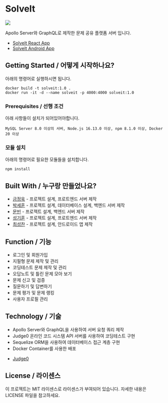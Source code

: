 # SolveIt

![](header.png)

Apollo Server와 GraphQL로 제작한 문제 공유 플랫폼 서버 입니다.

+ [SolveIt React App](https://github.com/Kihundd/solveit)
+ [SolveIt Android App](https://github.com/AlpCar/solveit0604)

## Getting Started / 어떻게 시작하나요?

아래의 명령어로 실행하시면 됩니다.

```
docker build -t solveit:1.0 . 
docker run -it -d --name solveit -p 4000:4000 solveit:1.0
```

### Prerequisites / 선행 조건

아래 사항들이 설치가 되어있어야합니다.

```
MySQL Server 8.0 이상의 서버, Node.js 16.13.0 이상, npm 8.1.0 이상, Docker 20 이상
```

### 모듈 설치

아래의 명령어로 필요한 모듈들을 설치합니다.

```
npm install
```

## Built With / 누구랑 만들었나요?

* [금정욱](https://github.com/urarik) - 프로젝트 설계, 프로트엔드 서버 제작
* [박세훈](https://github.com/psh3253) - 프로젝트 설계, 데이터베이스 설계, 백엔드 서버 제작
* [문빈](https://github.com/githubKudoi) - 프로젝트 설계, 백엔드 서버 제작
* [성기훈](https://github.com/Kihundd) - 프로젝트 설계, 프로트엔드 서버 제작
* [최성찬](https://github.com/AlpCar) - 프로젝트 설계, 안드로이드 앱 제작

## Function / 기능

+ 로그인 및 회원가입
+ 지필형 문제 제작 및 관리
+ 코딩테스트 문제 제작 및 관리
+ 오답노트 및 틀린 문제 모아 보기
+ 문제 신고 및 검증
+ 질문하기 및 답변하기
+ 문제 평가 및 문제 랭킹
+ 사용자 프로필 관리

## Technology / 기술

+ Apollo Server와 GraphQL을 사용하여 서버 요청 쿼리 제작
+ Judge0 온라인 코드 시스템 API 서버를 사용하여 코딩테스트 구현
+ Sequelize ORM을 사용하여 데이터베이스 접근 계층 구현
+ Docker Container를 사용한 배포

* [Judge0](https://judge0.com/)

## License / 라이센스

이 프로젝트는 MIT 라이센스로 라이센스가 부여되어 있습니다. 자세한 내용은 LICENSE 파일을 참고하세요.